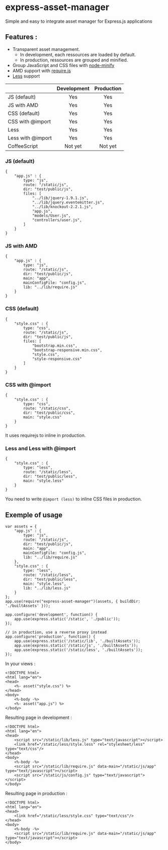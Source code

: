 express-asset-manager
=============

Simple and easy to integrate asset manager for Express.js applications

## Features :

- Transparent asset management.
    - In development, each ressources are loaded by default.
    - In production, ressources are grouped and minified.
- Group JavaScript and CSS files with [node-minify](https://github.com/srod/node-minify)
- AMD support with [require.js](http://requirejs.org)
- [Less](http://lesscss.org) support

|                         | Development   | Production   |
| ----------------------- |:-------------:|:------------:|
| JS (default)            | Yes           | Yes          |
| JS with AMD             | Yes           | Yes          |
| CSS (default)           | Yes           | Yes          |
| CSS with @import        | Yes           | Yes          |
| Less                    | Yes           | Yes          |
| Less with @import       | Yes           | Yes          |
| CoffeeScript            | Not yet       | Not yet      |


### JS (default)

    {
        "app.js" : {
            type: "js",
            route: "/static/js",
            dir: "test/public/js",
            files: [
                "../lib/jquery-1.9.1.js",
                "../lib/jquery.eventemitter.js",
                "../lib/knockout-2.2.1.js",
                "app.js",
                "models/User.js",
                "controllers/user.js",
            ]
        }
    }
    
### JS with AMD

    {
        "app.js" : {
            type: "js",
            route: "/static/js",
            dir: "test/public/js",
            main: "app",
            mainConfigFile: "config.js",
            lib: "../lib/require.js"
        }
    }
    
### CSS (default)

    {
        "style.css" : {
            type: "css",
            route: "/static/js",
            dir: "test/public/js",
            files: [
                "bootstrap.min.css",
                "bootstrap-responsive.min.css",
                "style.css",
                "style-responsive.css"
            ]
        }
    }

### CSS with @import

    {
        "style.css" : {
            type: "css",
            route: "/static/css",
            dir: "test/public/css",
            main: "style.css"
        }
    }

It uses requirejs to inline in production.


### Less and Less with @import

    {
        "style.css" : {
            type: "less",
            route: "/static/less",
            dir: "test/public/less",
            main: "style.less"
        }
    }

You need to write `@import (less)` to inline CSS files in production.


    
## Exemple of usage

    var assets = {
        "app.js" : {
            type: "js",
            route: "/static/js",
            dir: "test/public/js",
            main: "app",
            mainConfigFile: "config.js",
            lib: "../lib/require.js"
        },
        "style.css" : {
            type: "less",
            route: "/static/less",
            dir: "test/public/less",
            main: "style.less",
            lib: "../lib/less.js"
        }
    };
    app.use(require("express-asset-manager")(assets, { buildDir: './builtAssets' }));
    
    app.configure('development', function() {
        app.use(express.static('/static', './public'));
    });
    
    // in production, use a reverse proxy instead
    app.configure('production', function() {
        app.use(express.static('/static/lib', './builtAssets'));
        app.use(express.static('/static/js', './builtAssets'));
        app.use(express.static('/static/less', './builtAssets'));
    });

   
In your views :

    <!DOCTYPE html>
    <html lang="en">
    <head>
        <%- asset("style.css") %>
    </head>
    <body>
        <%-body -%>
        <%- asset("app.js") %>
    </body>
    
    
Resulting page in development :

    <!DOCTYPE html>
    <html lang="en">
    <head>
        <script src="/static/lib/less.js" type="text/javascript"></script>
        <link href="/static/less/style.less" rel="stylesheet/less" type="text/css"/>
    </head>
    <body>
        <%-body -%>
        <script src="/static/lib/require.js" data-main="/static/js/app" type="text/javascript"></script>
        <script src="/static/js/config.js" type="text/javascript"></script>
    </body>


Resulting page in production :

    <!DOCTYPE html>
    <html lang="en">
    <head>
        <link href="/static/less/style.css" type="text/css"/>
    </head>
    <body>
        <%-body -%>
        <script src="/static/lib/require.js" data-main="/static/js/app" type="text/javascript"></script>
    </body>
    
    
